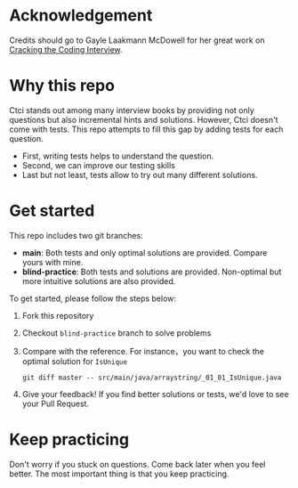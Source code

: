 # Acknowledgement
Credits should go to Gayle Laakmann McDowell for her great work on [Cracking the Coding Interview](http://amzn.to/2zTpjdP). 

# Why this repo
Ctci stands out among many interview books by providing not only questions but also incremental hints and solutions. 
However, Ctci doesn't come with tests. This repo attempts to fill this gap by adding tests for each question.
 
- First, writing tests helps to understand the question.
- Second, we can improve our testing skills
- Last but not least, tests allow to try out many different solutions.

# Get started

This repo includes two git branches:
- **main**: Both tests and only optimal solutions are provided. Compare yours with mine.
- **blind-practice**: Both tests and solutions are provided. Non-optimal but more intuitive solutions are also provided.

To get started, please follow the steps below:
1. Fork this repository
2. Checkout `blind-practice` branch to solve problems
3. Compare with the reference. For instance，you want to check the optimal solution for `IsUnique`

    ```git diff master -- src/main/java/arraystring/_01_01_IsUnique.java```

4. Give your feedback! If you find better solutions or tests, we'd love to see your Pull Request. 
    
# Keep practicing

Don't worry if you stuck on questions. Come back later when you feel better. The most important thing is that you keep practicing.
